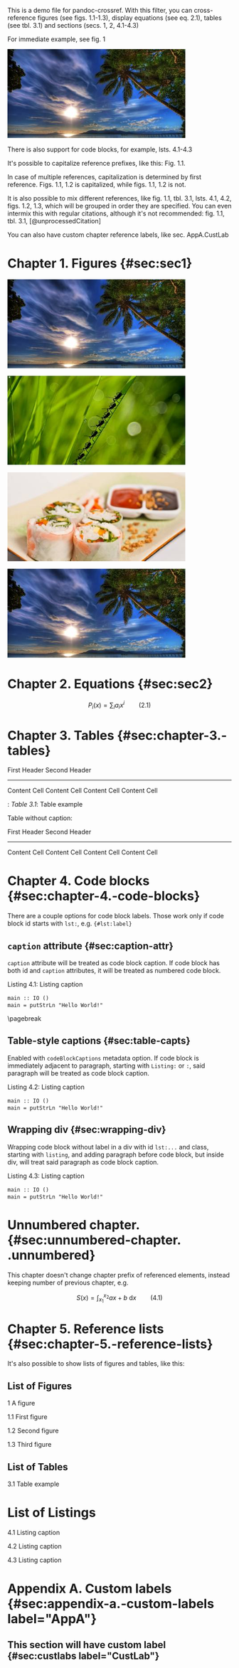 This is a demo file for pandoc-crossref. With this filter, you can
cross-reference figures (see figs. 1.1-1.3), display equations (see
eq. 2.1), tables (see tbl. 3.1) and sections (secs. 1, 2, 4.1-4.3)

For immediate example, see fig. 1

![Figure \# 1: A figure](img1.jpg)

There is also support for code blocks, for example, lsts. 4.1-4.3

It's possible to capitalize reference prefixes, like this: Fig. 1.1.

In case of multiple references, capitalization is determined by first
reference. Figs. 1.1, 1.2 is capitalized, while figs. 1.1, 1.2 is not.

It is also possible to mix different references, like fig. 1.1,
tbl. 3.1, lsts. 4.1, 4.2, figs. 1.2, 1.3, which will be grouped in order
they are specified. You can even intermix this with regular citations,
although it's not recommended: fig. 1.1, tbl. 3.1,
[@unprocessedCitation]

You can also have custom chapter reference labels, like
sec. AppA.CustLab

Chapter 1. Figures {#sec:sec1}
==================

![Figure \# 1.1: First figure](img1.jpg)

![Figure \# 1.2: Second figure](img2.jpg)

![Figure \# 1.3: Third figure](img3.jpg)

![Unlabelled image](img1.jpg)

Chapter 2. Equations {#sec:sec2}
====================

$$ P_i(x) = \sum_i a_i x^i \qquad(2.1)$$

Chapter 3. Tables {#sec:chapter-3.-tables}
=================

  First Header   Second Header
  -------------- ---------------
  Content Cell   Content Cell
  Content Cell   Content Cell

  : *Table 3.1*: Table example

Table without caption:

  First Header   Second Header
  -------------- ---------------
  Content Cell   Content Cell
  Content Cell   Content Cell

Chapter 4. Code blocks {#sec:chapter-4.-code-blocks}
======================

There are a couple options for code block labels. Those work only if
code block id starts with `lst:`, e.g. `{#lst:label}`

`caption` attribute {#sec:caption-attr}
-------------------

`caption` attribute will be treated as code block caption. If code block
has both id and `caption` attributes, it will be treated as numbered
code block.

<div id="lst:captionAttr" class="listing haskell">

Listing 4.1: Listing caption

``` {.haskell}
main :: IO ()
main = putStrLn "Hello World!"
```

</div>

\pagebreak

Table-style captions {#sec:table-capts}
--------------------

Enabled with `codeBlockCaptions` metadata option. If code block is
immediately adjacent to paragraph, starting with `Listing:` or `:`, said
paragraph will be treated as code block caption.

<div id="lst:tableCaption" class="listing haskell">

Listing 4.2: Listing caption

``` {.haskell}
main :: IO ()
main = putStrLn "Hello World!"
```

</div>

Wrapping div {#sec:wrapping-div}
------------

Wrapping code block without label in a div with id `lst:...` and class,
starting with `listing`, and adding paragraph before code block, but
inside div, will treat said paragraph as code block caption.

<div id="lst:wrappingDiv" class="listing haskell">

Listing 4.3: Listing caption

``` {.haskell}
main :: IO ()
main = putStrLn "Hello World!"
```

</div>

Unnumbered chapter. {#sec:unnumbered-chapter. .unnumbered}
===================

This chapter doesn't change chapter prefix of referenced elements,
instead keeping number of previous chapter, e.g.

$$ S(x) = \int_{x_1}^{x_2} a x+b \  \mathrm{d}x \qquad(4.1)$$

Chapter 5. Reference lists {#sec:chapter-5.-reference-lists}
==========================

It's also possible to show lists of figures and tables, like this:

List of Figures
---------------

<div class="list">

1 A figure

1.1 First figure

1.2 Second figure

1.3 Third figure

</div>

List of Tables
--------------

<div class="list">

3.1 Table example

</div>

List of Listings
================

<div class="list">

4.1 Listing caption

4.2 Listing caption

4.3 Listing caption

</div>

Appendix A. Custom labels {#sec:appendix-a.-custom-labels label="AppA"}
=========================

This section will have custom label {#sec:custlabs label="CustLab"}
-----------------------------------
